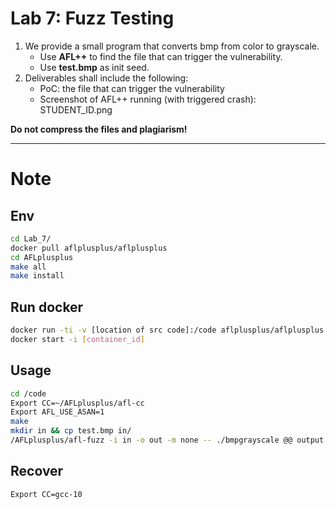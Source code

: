 # Lab 7: Fuzz Testing
1. We provide a small program that converts bmp from color to grayscale.
	- Use **AFL++** to find the file that can trigger the vulnerability.
	- Use **test.bmp** as init seed.
2. Deliverables shall include the following:
	- PoC: the file that can trigger the vulnerability
	- Screenshot of AFL++ running (with triggered crash): STUDENT_ID.png

**Do not compress the files and plagiarism!**

---

# Note

## Env
```bash
cd Lab_7/
docker pull aflplusplus/aflplusplus 
cd AFLplusplus 
make all
make install
```

## Run docker
```bash
docker run -ti -v [location of src code]:/code aflplusplus/aflplusplus
docker start -i [container_id]
```

## Usage
```bash
cd /code
Export CC=~/AFLplusplus/afl-cc 
Export AFL_USE_ASAN=1
make
mkdir in && cp test.bmp in/
/AFLplusplus/afl-fuzz -i in -o out -m none -- ./bmpgrayscale @@ output.bmp
```
## Recover 
```bash
Export CC=gcc-10
```